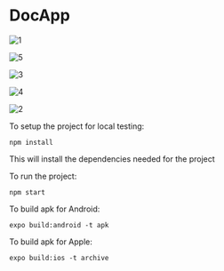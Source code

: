 # DocApp

![1](https://user-images.githubusercontent.com/60454465/132158692-4a6dd6a5-42b1-4959-91ef-d19f7dd986a4.jpg)

![5](https://user-images.githubusercontent.com/60454465/132158702-4e910894-7ed3-4178-940e-17e35567ec28.jpg)

![3](https://user-images.githubusercontent.com/60454465/132158715-24e07eed-3c47-4d24-953d-443a9f75904e.jpg)

![4](https://user-images.githubusercontent.com/60454465/132158716-eaaab349-d1b0-47e0-8a63-e354aa1a9018.jpg)

![2](https://user-images.githubusercontent.com/60454465/132158719-b4377b60-3352-406d-a9b4-b09d3a0883a7.jpg)

To setup the project for local testing:

    npm install

This will install the dependencies needed for the project

To run the project:

    npm start

To build apk for Android:

    expo build:android -t apk

To build apk for Apple:

    expo build:ios -t archive
